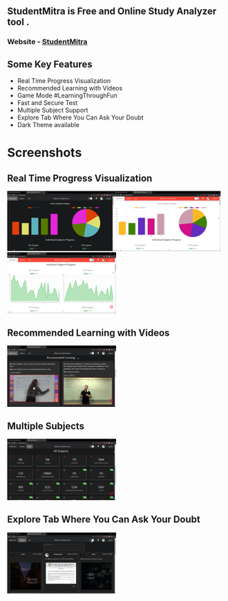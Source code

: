 ## StudentMitra is Free and Online Study Analyzer tool .
### Website - [StudentMitra](https://www.studentmitra.in/)

## Some Key Features
- Real Time Progress Visualization
- Recommended Learning with Videos
- Game Mode #LearningThroughFun
- Fast and Secure Test
- Multiple Subject Support
- Explore Tab Where You Can Ask Your Doubt
- Dark Theme available

# Screenshots

## Real Time Progress Visualization
<img src= "https://raw.githubusercontent.com/pktintali/students-mitra/master/screenshots/screenshot1.png" width = "49%"/><img src= "https://raw.githubusercontent.com/pktintali/students-mitra/master/screenshots/screenshot2.png" width = "49%"/>
<img src= "https://raw.githubusercontent.com/pktintali/students-mitra/master/screenshots/screenshot3.png" width = "50%"/>

## Recommended Learning with Videos
<img src= "https://raw.githubusercontent.com/pktintali/students-mitra/master/screenshots/screenshot4.png" width = "50%"/>

## Multiple Subjects
<img src= "https://raw.githubusercontent.com/pktintali/students-mitra/master/screenshots/screenshot5.png" width = "50%"/>

## Explore Tab Where You Can Ask Your Doubt
<img src= "https://raw.githubusercontent.com/pktintali/students-mitra/master/screenshots/screenshot6.png" width = "50%"/>
